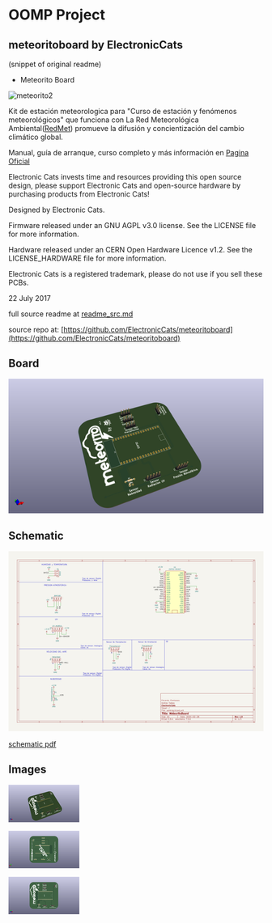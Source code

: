 # OOMP Project  
## meteoritoboard  by ElectronicCats  
  
(snippet of original readme)  
  
- Meteorito Board  
  
![meteorito2](https://github.com/ElectronicCats/meteoritoboard/raw/master/LogoMeteorito.png )  
  
Kit de estación meteorologica para "Curso de estación y fenómenos meteorológicos" que funciona con La Red Meteorológica Ambiental([RedMet](http://redmet.org/)) promueve la difusión y concientización del cambio climático global.   
  
Manual, guía de arranque, curso completo y más información en [Pagina Oficial](http://meteorito.mx/index.html)  
  
Electronic Cats invests time and resources providing this open source design, please support Electronic Cats and open-source hardware by purchasing products from Electronic Cats!  
  
Designed by Electronic Cats.  
  
Firmware released under an GNU AGPL v3.0 license. See the LICENSE file for more information.  
  
Hardware released under an CERN Open Hardware Licence v1.2. See the LICENSE_HARDWARE file for more information.  
  
Electronic Cats is a registered trademark, please do not use if you sell these PCBs.  
  
22 July 2017  
  
  full source readme at [readme_src.md](readme_src.md)  
  
source repo at: [https://github.com/ElectronicCats/meteoritoboard](https://github.com/ElectronicCats/meteoritoboard)  
## Board  
  
[![working_3d.png](working_3d_600.png)](working_3d.png)  
## Schematic  
  
[![working_schematic.png](working_schematic_600.png)](working_schematic.png)  
  
[schematic pdf](working_schematic.pdf)  
## Images  
  
[![working_3d.png](working_3d_140.png)](working_3d.png)  
  
[![working_3d_back.png](working_3d_back_140.png)](working_3d_back.png)  
  
[![working_3d_front.png](working_3d_front_140.png)](working_3d_front.png)  
